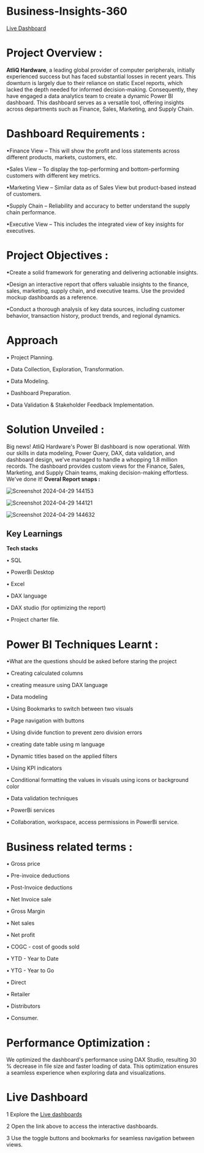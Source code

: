 # Business-Insights-360
[Live Dashboard](dhttps://app.powerbi.com/view?r=eyJrIjoiODNiZGQ5OTUtYmY4NS00MjNhLThhM2EtNzQyMTgxNDhiYTc0IiwidCI6ImM2ZTU0OWIzLTVmNDUtNDAzMi1hYWU5LWQ0MjQ0ZGM1YjJjNCJ9)
# Project Overview :
**AtliQ Hardware**, a leading global provider of computer peripherals, initially experienced success but has faced substantial losses in recent years. This downturn is largely due to their reliance on static Excel reports, which lacked the depth needed for informed decision-making. Consequently, they have engaged a data analytics team to create a dynamic Power BI dashboard. This dashboard serves as a versatile tool, offering insights across departments such as Finance, Sales, Marketing, and Supply Chain.
# Dashboard Requirements :
•Finance View – This will show the profit and loss statements across different products, markets, customers, etc.

•Sales View – To display the top-performing and bottom-performing customers with different key metrics.

•Marketing View – Similar data as of Sales View but product-based instead of customers.

•Supply Chain – Reliability and accuracy to better understand the supply chain performance.

•Executive View – This includes the integrated view of key insights for executives.
# Project Objectives : 
•Create a solid framework for generating and delivering actionable insights.

•Design an interactive report that offers valuable insights to the finance, sales, marketing, supply chain, and executive teams. Use the provided mockup dashboards as a reference.

•Conduct a thorough analysis of key data sources, including customer behavior, transaction history, product trends, and regional dynamics.

# Approach
• Project Planning.

• Data Collection, Exploration, Transformation.

• Data Modeling.

• Dashboard Preparation.

• Data Validation & Stakeholder Feedback Implementation.

# Solution Unveiled :
Big news! AtliQ Hardware's Power BI dashboard is now operational. With our skills in data modeling, Power Query, DAX, data validation, and dashboard design, we've managed to handle a whopping 1.8 million records. The dashboard provides custom views for the Finance, Sales, Marketing, and Supply Chain teams, making decision-making effortless. We've done it!
**Overal Report snaps :**

![Screenshot 2024-04-29 144153](https://github.com/Prasad-ig/Business-Insights-360/assets/106866283/8e4a9cb6-ef3c-4435-85cd-262a09833c9e)

![Screenshot 2024-04-29 144121](https://github.com/Prasad-ig/Business-Insights-360/assets/106866283/37cd0f1e-e9f2-45b2-bf92-b96e5b4b815d)

![Screenshot 2024-04-29 144632](https://github.com/Prasad-ig/Business-Insights-360/assets/106866283/1605c2a8-48e9-4890-9e41-92de9029f7f0)

## Key Learnings 

**Tech stacks**

• SQL

• PowerBi Desktop

• Excel

• DAX language

• DAX studio (for optimizing the report)

• Project charter file.
# Power BI Techniques Learnt :
•What are the questions should be asked before staring the project

• Creating calculated columns

• creating measure using DAX language

• Data modeling

• Using Bookmarks to switch between two visuals

• Page navigation with buttons

• Using divide function to prevent zero division errors

• creating date table using m language

• Dynamic titles based on the applied filters

• Using KPI indicators

• Conditional formatting the values in visuals using icons or background color

• Data validation techniques

• PowerBi services

• Collaboration, workspace, access permissions in PowerBi service.
# Business related terms :
• Gross price

• Pre-invoice deductions

• Post-Invoice deductions

• Net Invoice sale

• Gross Margin

• Net sales

• Net profit

• COGC - cost of goods sold

• YTD - Year to Date

• YTG - Year to Go

• Direct

• Retailer

• Distributors

• Consumer.
# Performance Optimization :
We optimized the dashboard's performance using DAX Studio, resulting 30 % decrease in file size and faster loading of data. This optimization ensures a seamless experience when exploring data and visualizations.

# Live Dashboard
1 Explore the [Live dashboards](https://app.powerbi.com/view?r=eyJrIjoiODNiZGQ5OTUtYmY4NS00MjNhLThhM2EtNzQyMTgxNDhiYTc0IiwidCI6ImM2ZTU0OWIzLTVmNDUtNDAzMi1hYWU5LWQ0MjQ0ZGM1YjJjNCJ9)

2 Open the link above to access the interactive dashboards.

3 Use the toggle buttons and bookmarks for seamless navigation between views.
